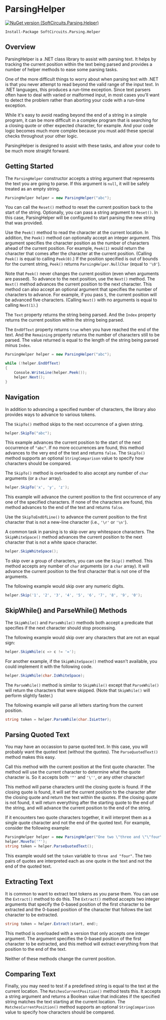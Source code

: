 # ParsingHelper

[![NuGet version (SoftCircuits.Parsing.Helper)](https://img.shields.io/nuget/v/SoftCircuits.Parsing.Helper.svg?style=flat-square)](https://www.nuget.org/packages/SoftCircuits.Parsing.Helper/)

```
Install-Package SoftCircuits.Parsing.Helper
```

## Overview

ParsingHelper is a .NET class library to assist with parsing text. It helps by tracking the current position within the text being parsed and provides a number of helper methods to ease some parsing tasks.

One of the more difficult things to worry about when parsing text with .NET is that you never attempt to read beyond the valid range of the input text. In .NET languages, this produces a run-time exception. Since text parsers often have to deal with varied or malformed input, in most cases you'll want to detect the problem rather than aborting your code with a run-time exception.

While it's easy to avoid reading beyond the end of a string in a simple program, it can be more difficult in a complex program that is searching for a closing quote or other expected character, for example. And your code logic becomes much more complex because you must add these special checks throughout your other logic.

ParsingHelper is designed to assist with these tasks, and allow your code to be much more straight forward.

## Getting Started

The `ParsingHelper` constructor accepts a string argument that represents the text you are going to parse. If this argument is `null`, it will be safely treated as an empty string.

```cs
ParsingHelper helper = new ParsingHelper("abc");
```

You can call the `Reset()` method to reset the current position back to the start of the string. Optionally, you can pass a string argument to `Reset()`. In this case, ParsingHelper will be configured to start parsing the new string that was provided.

Use the `Peek()` method to read the character at the current location. In addition, the `Peek()` method can optionally accept an integer argument. This argument specifies the character position as the number of characters ahead of the current position. For example, `Peek(1)` would return the character that comes after the character at the current position. (Calling `Peek()` is equal to calling `Peek(0)`.) If the position specified is out of bounds for the current string, `Peek()` returns  `ParsingHelper.NullChar` (equal to `'\0'`).

Note that `Peek()` never changes the current position (even when arguments are passed). To advance to the next position, use the `Next()` method. The `Next()` method advances the current position to the next character. This method can also accept an optional argument that specifies the number of characters to advance. For example, if you pass `5`, the current position will be advanced five characters. (Calling `Next()` with no arguments is equal to calling `Next(1)`.)

The `Text` property returns the string being parsed. And the `Index` property returns the current position within the string being parsed.

The `EndOfText` property returns `true` when you have reached the end of the text. And the `Remaining` property returns the number of characters still to be parsed. The value returned is equal to the length of the string being parsed minus `Index`.

```cs
ParsingHelper helper = new ParsingHelper("abc");

while (!helper.EndOfText)
{
    Console.WriteLine(helper.Peek());
    helper.Next();
}
```

## Navigation

In addition to advancing a specified number of characters, the library also provides ways to advance to various tokens.

The `SkipTo()` method skips to the next occurrence of a given string.

```cs
helper.SkipTo("abc");
```

This example advances the current position to the start of the next occurrence of `"abc"`. If no more occurrences are found, this method advances to the very end of the text and returns `false`. The `SkipTo()` method supports an optional `StringComparison` value to specify how characters should be compared.

The `SkipTo()` method is overloaded to also accept any number of `char` arguments (or a `char` array).

```cs
helper.SkipTo('x', 'y', 'z');
```

This example will advance the current position to the first occurrence of any one of the specified characters. If none of the characters are found, this method advances to the end of the text and returns `false`.

Use the `SkipToEndOfLine()` to advance the current position to the first character that is not a new-line character (i.e., `'\r'` or `'\n'`).

A common task in parsing is to skip over any whitespace characters. The `SkipWhiteSpace()` method advances the current position to the next character that is not a white space character.

```cs
helper.SkipWhiteSpace();
```

To skip over a group of characters, you can use the `Skip()` method. This method accepts any number of `char` arguments (or a `char` array). It will advance the current position to the first character that is not one of the arguments.

The following example would skip over any numeric digits.

```cs
helper.Skip('1', '2', '3', '4', '5', '6', '7', '8', '9', '0');
```

## SkipWhile() and ParseWhile() Methods

The `SkipWhile()` and `ParseWhile()` methods both accept a predicate that specifies if the next character should stop processing.

The following example would skip over any characters that are not an equal sign:

```cs
helper.SkipWhile(c => c != '=');
```

For another example, if the `SkipWhiteSpace()` method wasn't available, you could implement it with the following code.

```cs
helper.SkipWhile(char.IsWhiteSpace);
```

The `ParseWhile()` method is similar to `SkipWhile()` except that `ParseWhile()` will return the characters that were skipped. (Note that `SkipWhile()` will perform slightly faster.)

The following example will parse all letters starting from the current position.

```cs
string token = helper.ParseWhile(char.IsLetter);
```

## Parsing Quoted Text

You may have an occassion to parse quoted text. In this case, you will probably want the quoted text (without the quotes). The `ParseQuotedText()` method makes this easy.

Call this method with the current position at the first quote character. The method will use the current character to determine what the quote character is. So it accepts both `'"'` and `'\''`, or any other character!

This method will parse characters until the closing quote is found. If the closing quote is found, it will set the current position to the character after the closing quote and return the text within the quotes. If the closing quote is not found, it will return everything after the starting quote to the end of the string, and will advance the current position to the end of the string.

If it encounters two quote characters together, it will interpret them as a single quote character and not the end of the quoted text. For example, consider the following example:

```cs
ParsingHelper helper = new ParsingHelper("One two \"three and \"\"four\"\"!");
helper.MoveTo('"');
string token = helper.ParseQuotedText();
```

This example would set the `token` variable to `three and "four"`. The two pairs of quotes are interpreted each as one quote in the text and not the end of the quoted text.

## Extracting Text

It is common to want to extract text tokens as you parse them. You can use the `Extract()` method to do this. The `Extract()` method accepts two integer arguments that specify the 0-based position of the first character to be extracted and the 0-based position of the character that follows the last character to be extracted.

```cs
string token = helper.Extract(start, end);
```

This method is overloaded with a version that only accepts one integer argument. The argument specifies the 0-based position of the first character to be extracted, and this method will extract everything from that position to the end of the text.

Neither of these methods change the current position.

## Comparing Text

Finally, you may need to test if a predefined string is equal to the text at the current location. The `MatchesCurrentPosition()` method tests this. It accepts a string argument and returns a Boolean value that indicates if the specified string matches the text starting at the current location.  The `MatchesCurrentPosition()` method supports an optional `StringComparison` value to specify how characters should be compared.

